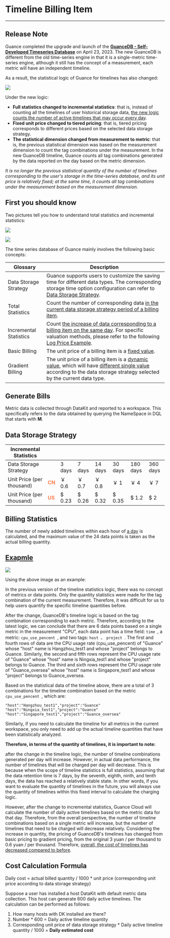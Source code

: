 # Timeline Billing Item

---

## Release Note

Guance completed the upgrade and launch of the **[GuanceDB - Self-Developed Timeseries Database](./gauncedb.md)** on April 23, 2023. The new GuanceDB is different from the old time-series engine in that it is a single-metric time-series engine, although it still has the concept of a measurement, each metric will have an independent timeline.

As a result, the statistical logic of Guance for timelines has also changed:

![](../img/timeline-1.png)

Under the new logic:

- **Full statistics changed to incremental statistics**: that is, instead of counting all the timelines of user historical storage data, <u>the new logic counts the number of active timelines that may occur every day</u>.
- **Fixed unit price changed to tiered pricing**: that is, tiered pricing corresponds to different prices based on the selected data storage strategy.
- **The statistical dimension changed from measurement to metric**: that is, the previous statistical dimension was based on the measurement dimension to count the tag combinations under the measurement. In the new GuanceDB timeline, Guance counts all tag combinations generated by the data reported on the day based on the metric dimension.

*It is no longer the previous statistical quantity of the number of timelines corresponding to the user's storage in the time-series database, and its unit price is relatively fixed; at the same time, it counts all tag combinations under the measurement based on the measurement dimension.*

## First you should know

Two pictures tell you how to understand total statistics and incremental statistics:

![](../img/all.png)

![](../img/add.png)

The time series database of Guance mainly involves the following basic concepts:

| Glossary   | Description |
| -------- | ---------- |
| Data Storage Strategy   | Guance supports users to customize the saving time for different data types. The corresponding storage time option configuration can refer to [Data Storage Strategy](data-storage.md).|
| Total Statistics   | Count the number of corresponding data <u>in the current data storage strategy period of a billing item</u>. |
| Incremental Statistics   | Count <u>the increase of data corresponding to a billing item on the same day</u>. For specific valuation methods, please refer to the following [Log Price Example](#exapmle). |
| Basic Billing   | The unit price of a billing item is a <u>fixed value</u>. |
| Gradient Billing   | The unit price of a billing item is a <u>dynamic value</u>, which will have <u>different single value</u> according to the data storage strategy selected by the current data type. |

## Generate Bills

Metric data is collected through DataKit and reported to a workspace. This specifically refers to the data obtained by querying the NameSpace in DQL that starts with **M**.

## Data Storage Strategy

| **Incremental Statistics**   |        |        |        |         |       |      |      |
| ------------ | ------------ | ------ | ------ | ------ | ----- | ------- | ------ |
| Data Storage Strategy |     | 3 days         | 7 days   | 14 days  | 30 days |     180 days   |    360 days     |
| Unit Price (per thousand)   | <font color=coral>**CN**</font> | ￥ 0.6     | ￥ 0.7 | ￥ 0.8  |  ￥ 1  |    ￥ 4    |    ￥ 7    |
| Unit Price (per thousand)   | <font color=coral>**US**</font> | $ 0.23        | $ 0.26 | $ 0.32  |  $ 0.35  |    $ 1.2   |    $ 2   |

## Billing Statistics

The number of newly added timelines within each hour of <u>a day</u> is calculated, and the maximum value of the 24 data points is taken as the actual billing quantity.

## <u>Exapmle</u>

![](../img/timeline-2.png)

Using the above image as an example:

In the previous version of the timeline statistics logic, there was no concept of metrics or data points. Only the quantity statistics were made for the tag combination of the current measurement. Therefore, it was difficult for us to help users quantify the specific timeline quantities before.

After the change, GuanceDB's timeline logic is based on the tag combination corresponding to each metric. Therefore, according to the latest logic, we can conclude that there are 6 data points based on a single metric in the measurement "CPU", each data point has a time field: `time `, a metric: `cpu_use_pencent `, and two tags: `host `、 `project `. The first and fourth rows of data are the CPU usage rate (cpu_use_pencent) of "Guance" whose "host" name is Hangzhou_test1 and whose "project" belongs to Guance. Similarly, the second and fifth rows represent the CPU usage rate of "Guance" whose "host" name is Ningxia_test1 and whose "project" belongs to Guance. The third and sixth rows represent the CPU usage rate of "Guance_oversea" whose "host" name is Singapore_test1 and whose "project" belongs to Guance_oversea.

Based on the statistical data of the timeline above, there are a total of 3 combinations for the timeline combination based on the metric `cpu_use_pencent `, which are:

`"host":"Hangzhou_test1","project":"Guance"`      
`"host":"Ningxia_test1","project":"Guance"`       
`"host":"Singapore_test1","project":"Guance_oversea"`       

Similarly, if you need to calculate the timeline for all metrics in the current workspace, you only need to add up the actual timeline quantities that have been statistically analyzed.

**Therefore, in terms of the quantity of timelines, it is important to note:**

after the change in the timeline logic, the number of timeline combinations generated per day will increase. However, in actual data performance, the number of timelines that will be charged per day will decrease. This is because when the scope of timeline statistics is full statistics, assuming that the data retention time is 7 days, by the seventh, eighth, ninth, and tenth days, the data has reached a relatively stable state. In other words, if you want to evaluate the quantity of timelines in the future, you will always use the quantity of timelines within this fixed interval to calculate the charging logic.

However, after the change to incremental statistics, Guance Cloud will calculate the number of daily active timelines based on the metric data for that day. Therefore, from the overall perspective, the number of timeline combinations based on a single metric will increase, but the number of timelines that need to be charged will decrease relatively. Considering the increase in quantity, the pricing of GuanceDB's timelines has changed from basic pricing to gradient pricing, from the original 3 yuan / per thousand to 0.6 yuan / per thousand. Therefore, <u>overall, the cost of timelines has decreased compared to before</u>.

## Cost Calculation Formula

Daily cost = actual billed quantity / 1000 * unit price (corresponding unit price according to data storage strategy)

Suppose a user has installed a host DataKit with default metric data collection. This host can generate 600 daily active timelines. The calculation can be performed as follows:

1. How many hosts with DK installed are there?
2. Number * 600 = Daily active timeline quantity
3. Corresponding unit price of data storage strategy * Daily active timeline quantity / 1000 = **Daily estimated cost**
